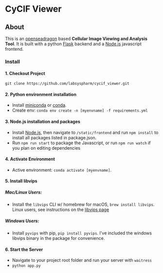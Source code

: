 # CyCIF Viewer

## About
This is  an [openseadragon](https://openseadragon.github.io/) based **Cellular Image Viewing and Analysis Tool**. 
It is built with a python [Flask](http://flask.pocoo.org/) backend and a [Node.js](https://nodejs.org/en/) javascript frontend.

### Install
#### 1. Checkout Project
`git clone https://github.com/labsyspharm/cycif_viewer.git`
#### 2. Python environment installation
* Install [miniconda](https://conda.io/miniconda.html) or [conda](https://docs.conda.io/projects/conda/en/latest/user-guide/install/download.html). 
* Create env:  `conda env create -n [myenvname] -f requirements.yml` 
#### 3. Node.js installation and packages
* Install [Node.js](https://nodejs.org/en/), then navigate to `/static/frontend` and run `npm install` to install all packages listed in package.json.
* Run `npm run start` to package the Javascript, or run `npm run watch` if you plan on editing dependencies
#### 4. Activate Environment
* Active environment: `conda activate [myenvname]`. 
#### 5. Install libvips
##### Mac/Linux Users:
*  Install the `libvips` CLI w/ homebrew for macOS, `brew install libvips`. Linux users, see instructions on the [libvips page](https://libvips.github.io/libvips/install.html)
##### Windows Users:
* Install `pyvips` with pip, `pip install pyvips`. I've included the windows libvips binary in the package for convenience.
#### 6. Start the Server
* Navigate to your project root folder and run your server with `waitress`
* `python app.py`

